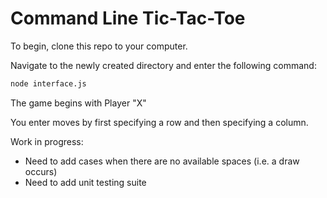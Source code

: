 # Command Line Tic-Tac-Toe
To begin, clone this repo to your computer.

Navigate to the newly created directory and enter the following command:
```bash
node interface.js
```
The game begins with Player "X"

You enter moves by first specifying a row and then specifying a column.

Work in progress:
- Need to add cases when there are no available spaces (i.e. a draw occurs)
- Need to add unit testing suite
